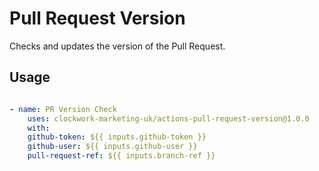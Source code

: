 # Pull Request Version

Checks and updates the version of the Pull Request.

## Usage

```yaml

- name: PR Version Check
    uses: clockwork-marketing-uk/actions-pull-request-version@1.0.0
    with:
    github-token: ${{ inputs.github-token }}
    github-user: ${{ inputs.github-user }}
    pull-request-ref: ${{ inputs.branch-ref }}

```

